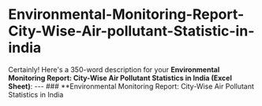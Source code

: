 # Environmental-Monitoring-Report-City-Wise-Air-pollutant-Statistic-in-india
Certainly! Here's a 350-word description for your **Environmental Monitoring Report: City-Wise Air Pollutant Statistics in India (Excel Sheet)**:  ---  ### **Environmental Monitoring Report: City-Wise Air Pollutant Statistics in India
